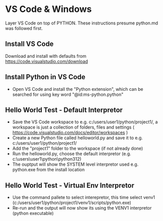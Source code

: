 # VS Code & Windows
Layer VS Code on top of PYTHON.  These instructions presume python.md was followed first.

## Install VS Code 
Download and install with defaults from https://code.visualstudio.com/download

## Install Python in VS Code
* Open VS Code and install the "Python extension", which can be searched for using key word "@id:ms-python.python"

## Hello World Test - Default Interpretor
* Save the VS Code workspace to e.g. c:/users/user1/python/project1/, a workspace is just a collection of folders, files and settings ( https://code.visualstudio.com/docs/editor/workspaces )
* Create a new Python file called helloworld.py and save it to e.g. c:/users/user1/python/project1/
* Add the "project1" folder to the workspace (if not already done)
* Run the helloworld.py, choose the default interpretor (e.g. c:\users\user1\python\python312\)
* The ouptput will show the SYSTEM level interpretor used e.g. python.exe from the install location

## Hello World Test - Virtual Env Interpretor
* Use the command pallete to select interepretor, this time select venv1 (c:/users/user1/python/project1/venv1/scripts/python.exe)
* Re-run and the output will now show its using the VENV1 interpretor (python executable)
